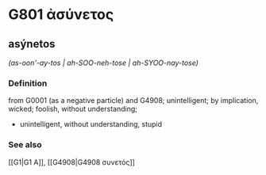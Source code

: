 # G801 ἀσύνετος

## asýnetos

_(as-oon'-ay-tos | ah-SOO-neh-tose | ah-SYOO-nay-tose)_

### Definition

from G0001 (as a negative particle) and G4908; unintelligent; by implication, wicked; foolish, without understanding; 

- unintelligent, without understanding, stupid

### See also

[[G1|G1 Α]], [[G4908|G4908 συνετός]]
